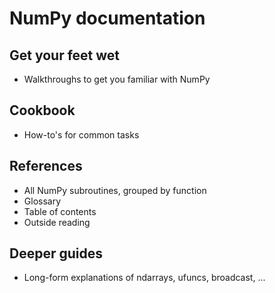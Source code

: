 # NumPy documentation

## Get your feet wet
- Walkthroughs to get you familiar with NumPy

## Cookbook
- How-to's for common tasks

## References
- All NumPy subroutines, grouped by function
- Glossary
- Table of contents
- Outside reading

## Deeper guides
- Long-form explanations of ndarrays, ufuncs, broadcast, ...
